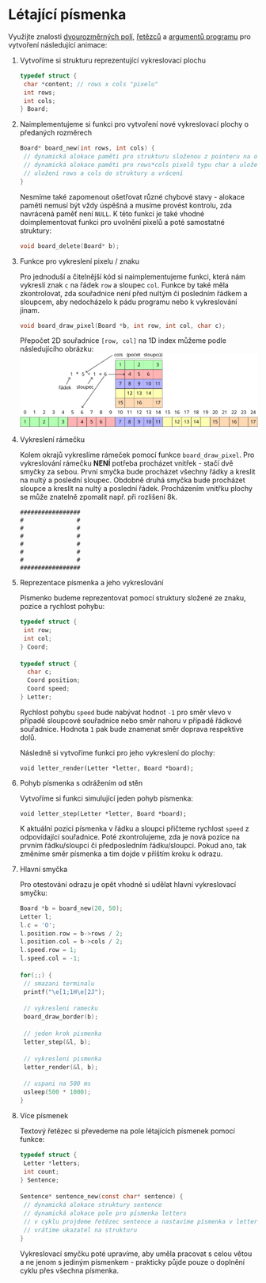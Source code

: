 # Létající písmenka

Využijte znalosti [dvourozměrných polí](../c/pole/vicerozmerna_pole.md), [řetězců](../c/text/retezce.md)
a [argumentů programu](../ruzne/funkce_main.md#vstupní-parametry-funkce-main) pro vytvoření následující
animace:

<asciinema-player src="letters.cast"></asciinema-player>

1. Vytvoříme si strukturu reprezentující vykreslovací plochu

   ```c
   typedef struct {
    char *content; // rows x cols "pixelu"
    int rows;
    int cols;
   } Board;
   ```
2. Naimplementujeme si funkci pro vytvoření nové vykreslovací plochy o předaných rozměrech

   ```c
   Board* board_new(int rows, int cols) {
    // dynamická alokace paměti pro strukturu složenou z pointeru na obsah a dvou proměnných udávající rozměry
    // dynamická alokace paměti pro rows*cols pixelů typu char a uložení do pointeru content
    // uložení rows a cols do struktury a vrácení
   }
   ```
   
   Nesmíme také zapomenout ošetřovat různé chybové stavy - alokace paměti nemusí být vždy úspěšná a musíme provést kontrolu, zda navrácená paměť není `NULL`.
   K této funkci je také vhodné doimplementovat funkci pro uvolnění pixelů a poté samostatné struktury:
   ```c
   void board_delete(Board* b);
   ```

3. Funkce pro vykreslení pixelu / znaku

   Pro jednoduší a čitelnější kód si naimplementujeme funkci, která nám vykreslí znak `c` na řádek `row` a sloupec `col`.
   Funkce by také měla zkontrolovat, zda souřadnice není před nultým či posledním řádkem a sloupcem, aby nedocházelo k pádu programu nebo k vykreslování jinam.

   ```c
   void board_draw_pixel(Board *b, int row, int col, char c);
   ```

   Přepočet 2D souřadnice `[row, col]` na 1D index můžeme podle následujícího obrázku:
   <img src="/static/img/2d_array.svg">

4. Vykreslení rámečku
   
   Kolem okrajů vykreslíme rámeček pomocí funkce `board_draw_pixel`.
   Pro vykreslování rámečku **NENÍ** potřeba procházet vnitřek - stačí dvě smyčky za sebou.
   První smyčka bude procházet všechny řádky a kreslit na nultý a poslední sloupec.
   Obdobně druhá smyčka bude procházet sloupce a kreslit na nultý a poslední řádek.
   Procházením vnitřku plochy se může znatelně zpomalit např. při rozlišení 8k.

   ```
   #################
   #               #
   #               #
   #               #
   #               #
   #               #
   #               #
   #################
   ```
5. Reprezentace písmenka a jeho vykreslování

   Písmenko budeme reprezentovat pomocí struktury složené ze znaku, pozice a rychlost pohybu:
   ```c
   typedef struct {
    int row;
    int col;
   } Coord;

   typedef struct {
     char c;
     Coord position;
     Coord speed;
   } Letter;
   ```

   Rychlost pohybu `speed` bude nabývat hodnot `-1` pro směr vlevo v případě sloupcové souřadnice nebo směr nahoru v případě řádkové souřadnice.
   Hodnota `1` pak bude znamenat směr doprava respektive dolů.

   Následně si vytvoříme funkci pro jeho vykreslení do plochy:
   ```
   void letter_render(Letter *letter, Board *board);
   ```

6. Pohyb písmenka s odrážením od stěn

   Vytvoříme si funkci simulující jeden pohyb písmenka:
   ```
   void letter_step(Letter *letter, Board *board);
   ```
   
   K aktuální pozici písmenka v řádku a sloupci přičteme rychlost `speed` z odpovídající souřadnice.
   Poté zkontrolujeme, zda je nová pozice na prvním řádku/sloupci či předposledním řádku/sloupci.
   Pokud ano, tak změníme směr písmenka a tím dojde v příštím kroku k odrazu.
 
7. Hlavní smyčka

   Pro otestování odrazu je opět vhodné si udělat hlavní vykreslovací smyčku:

   ```c
   Board *b = board_new(20, 50);
   Letter l;
   l.c = 'O';
   l.position.row = b->rows / 2;
   l.position.col = b->cols / 2;
   l.speed.row = 1;
   l.speed.col = -1;

   for(;;) {
    // smazani terminalu
    printf("\e[1;1H\e[2J");

    // vykresleni ramecku
    board_draw_border(b);

    // jeden krok pismenka
    letter_step(&l, b);

    // vykresleni pismenka
    letter_render(&l, b);

    // uspani na 500 ms
    usleep(500 * 1000);
   }
   ```
8. Více písmenek

   Textový řetězec si převedeme na pole létajících písmenek pomocí funkce:

   ```c
   typedef struct {
    Letter *letters;
    int count;
   } Sentence;

   Sentence* sentence_new(const char* sentence) {
    // dynamická alokace struktury sentence
    // dynamická alokace pole pro písmenka letters
    // v cyklu projdeme řetězec sentence a nastavíme písmenka v letters, tak aby následovala za sebou a měla náhodnou rychlost
    // vrátíme ukazatel na strukturu
   }
   ```

   Vykreslovací smyčku poté upravíme, aby uměla pracovat s celou větou a ne jenom s jediným písmenkem - prakticky půjde pouze o doplnění cyklu přes všechna písmenka.
